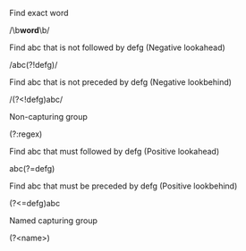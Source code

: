 Find exact word

/\b**word**\b/

Find abc that is not followed by defg (Negative lookahead)

/abc(?!defg)/

Find abc that is not preceded by defg (Negative lookbehind)

/(?<!defg)abc/

Non-capturing group

(?:regex)

Find abc that must followed by defg (Positive lookahead)

abc(?=defg)

Find abc that must be preceded by defg (Positive lookbehind)

(?<=defg)abc

Named capturing group

(?\<name\>)